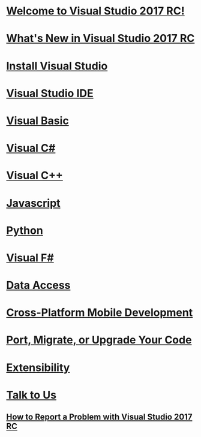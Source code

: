 # [Welcome to Visual Studio 2017 RC!](welcome-to-visual-studio.md)
# [What's New in Visual Studio 2017 RC](ide\what-s-new-in-visual-studio-2017.md)
# [Install Visual Studio](install\TOC.md)
# [Visual Studio IDE](ide/TOC.md)
# [Visual Basic](/dotnet/articles/visual-basic.md)
# [Visual C#](/dotnet/articles/csharp.md)
# [Visual C++](/visual-cpp/top/visual-cpp-in-visual-studio-2017)
# [Javascript](javascript/TOC.md)
# [Python](python/TOC.md)
# [Visual F#](/dotnet/articles/fsharp/)
# [Data Access](data-tools/TOC.md)
# [Cross-Platform Mobile Development](cross-platform/TOC.md)
# [Port, Migrate, or Upgrade Your Code](porting\TOC.md)
# [Extensibility](extensibility/extensibility-in-visual-studio.md)
# [Talk to Us](ide/talk-to-us.md)
## [How to Report a Problem with Visual Studio 2017 RC](ide/how-to-report-a-problem-with-visual-studio-2017.md)

